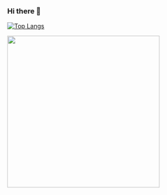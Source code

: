 ### Hi there 👋

[![Top Langs](https://github-readme-stats.vercel.app/api/top-langs/?username=ParsifalC&layout=compact)](https://github.com/anuraghazra/github-readme-stats)

<img align="" src="https://github-readme-stats.vercel.app/api?username=parsifalc&show_icons=true&icon_color=CE1D2D&text_color=718096&bg_color=ffffff&hide_title=true" width="350"/>
